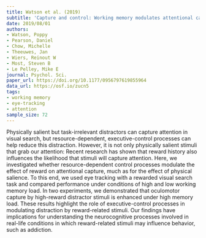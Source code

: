```yaml
---
title: Watson et al. (2019)
subtitle: 'Capture and control: Working memory modulates attentional capture by reward-related stimuli'
date: 2019/08/01
authors:
- Watson, Poppy
- Pearson, Daniel
- Chow, Michelle
- Theeuwes, Jan
- Wiers, Reinout W
- Most, Steven B
- Le Pelley, Mike E
journal: Psychol. Sci.
paper_url: https://doi.org/10.1177/0956797619855964
data_url: https://osf.io/zucn5
tags:
- working memory
- eye-tracking
- attention
sample_size: 72
---
```


Physically salient but task-irrelevant distractors can capture attention in visual search, but resource-dependent, executive-control processes can help reduce this distraction. However, it is not only physically salient stimuli that grab our attention: Recent research has shown that reward history also influences the likelihood that stimuli will capture attention. Here, we investigated whether resource-dependent control processes modulate the effect of reward on attentional capture, much as for the effect of physical salience. To this end, we used eye tracking with a rewarded visual search task and compared performance under conditions of high and low working memory load. In two experiments, we demonstrated that oculomotor capture by high-reward distractor stimuli is enhanced under high memory load. These results highlight the role of executive-control processes in modulating distraction by reward-related stimuli. Our findings have implications for understanding the neurocognitive processes involved in real-life conditions in which reward-related stimuli may influence behavior, such as addiction.
